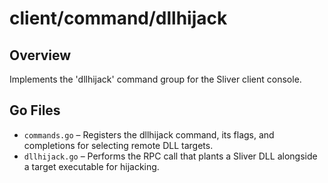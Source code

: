 # client/command/dllhijack

## Overview

Implements the 'dllhijack' command group for the Sliver client console.

## Go Files

- `commands.go` – Registers the dllhijack command, its flags, and completions for selecting remote DLL targets.
- `dllhijack.go` – Performs the RPC call that plants a Sliver DLL alongside a target executable for hijacking.

